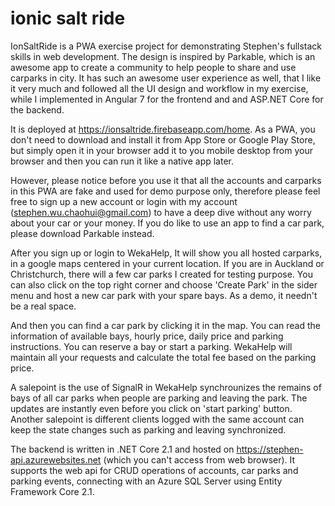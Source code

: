 # ionic salt ride

IonSaltRide is a PWA exercise project for demonstrating Stephen's fullstack skills in web development.  The design is inspired by Parkable, which is an awesome app to create a community to help people to share and use carparks in city.  It has such an awesome user experience as well, that I like it very much and followed all the UI design and workflow in my exercise, while I implemented in Angular 7 for the frontend and and ASP.NET Core for the backend.

It is deployed at https://ionsaltride.firebaseapp.com/home.  As a PWA, you don't need to download and install it from App Store or Google Play Store, but simply open it in your browser add it to you mobile desktop from your browser and then you can run it like a native app later.

However, please notice before you use it that all the accounts and carparks in this PWA are fake and used for demo purpose only, therefore please feel free to sign up a new account or login with my account (stephen.wu.chaohui@gmail.com) to have a deep dive without any worry about your car or your money.  If you do like to use an app to find a car park, please download Parkable instead.

After you sign up or login to WekaHelp, It will show you all hosted carparks, in a google maps centered in your current location.  If you are in Auckland or Christchurch, there will a few car parks I created for testing purpose.  You can also click on the top right corner and choose 'Create Park' in the sider menu and host a new car park with your spare bays.  As a demo, it needn't be a real space.

And then you can find a car park by clicking it in the map.  You can read the information of available bays, hourly price, daily price and parking instructions.  You can reserve a bay or start a parking.  WekaHelp will maintain all your requests and calculate the total fee based on the parking price.

A salepoint is the use of SignalR in WekaHelp synchrounizes the remains of bays of all car parks when people are parking and leaving the park.  The updates are instantly even before you click on 'start parking' button.  Another salepoint is different clients logged with the same account can keep the state changes such as parking and leaving synchronized.

The backend is written in .NET Core 2.1 and hosted on https://stephen-api.azurewebsites.net (which you can't access from web browser).  It supports the web api for CRUD operations of accounts, car parks and parking events, connecting with an Azure SQL Server using Entity Framework Core 2.1.


